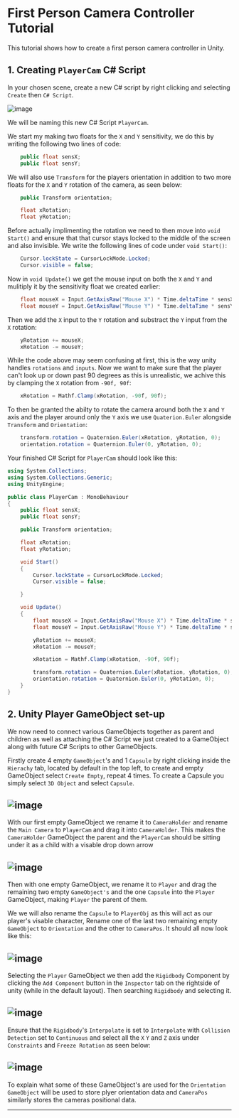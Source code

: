 # First Person Camera Controller Tutorial

This tutorial shows how to create a first person camera controller in Unity.

## 1. Creating `PlayerCam` C# Script

In your chosen scene, create a new C# script by right clicking and selecting `Create` then `C# Script`.

![image](https://github.com/august-anumba/First-Person-Camera-Controller-Tutorial/assets/146851823/370bb5c7-007c-40b0-b1c2-0bfe649d0440)

We will be naming this new C# Script `PlayerCam`.

We start my making two floats for the `X` and `Y` sensitivity, we do this by writing the following two lines of code:

```.cs
    public float sensX;
    public float sensY;
```
We will also use `Transform` for the players orientation in addition to two more floats for the `X` and `Y` rotation of the camera, as seen below:

```.cs
    public Transform orientation;

    float xRotation;
    float yRotation;
```
Before actually implimenting the rotation we need to then move into `void Start()` and ensure that that cursor stays locked to the middle of the screen and also invisible. We write the following lines of code under `void Start()`:

```.cs
    Cursor.lockState = CursorLockMode.Locked;
    Cursor.visible = false;
```
Now in `void Update()` we get the mouse input on both the `X` and `Y` and mulitiply it by the sensitivity float we created earlier:

```.cs
    float mouseX = Input.GetAxisRaw("Mouse X") * Time.deltaTime * sensX;
    float mouseY = Input.GetAxisRaw("Mouse Y") * Time.deltaTime * sensY;
```
Then we add the `X` input to the `Y` rotation and substract the `Y` input from the `X` rotation:

```.cs
    yRotation += mouseX;
    xRotation -= mouseY;
```
While the code above may seem confusing at first, this is the way unity handles `rotations` and `inputs`.
Now we want to make sure that the player can't look up or down past 90 degrees as this is unrealistic, we achive this by clamping the `X` rotation from `-90f, 90f`:

```.cs
    xRotation = Mathf.Clamp(xRotation, -90f, 90f);
```
To then be granted the abilty to rotate the camera around both the `X` and `Y` axis and the player around only the `Y` axis we use `Quaterion.Euler` alongside `Transform` and `Orientation`:

```.cs
    transform.rotation = Quaternion.Euler(xRotation, yRotation, 0);
    orientation.rotation = Quaternion.Euler(0, yRotation, 0);
```
Your finished C# Script for `PlayerCam` should look like this:

```.cs
using System.Collections;
using System.Collections.Generic;
using UnityEngine;

public class PlayerCam : MonoBehaviour
{
    public float sensX;
    public float sensY;

    public Transform orientation;

    float xRotation;
    float yRotation;

    void Start()
    {
        Cursor.lockState = CursorLockMode.Locked;
        Cursor.visible = false;

    }

    void Update()
    {
        float mouseX = Input.GetAxisRaw("Mouse X") * Time.deltaTime * sensX;
        float mouseY = Input.GetAxisRaw("Mouse Y") * Time.deltaTime * sensY;

        yRotation += mouseX;
        xRotation -= mouseY;

        xRotation = Mathf.Clamp(xRotation, -90f, 90f);

        transform.rotation = Quaternion.Euler(xRotation, yRotation, 0);
        orientation.rotation = Quaternion.Euler(0, yRotation, 0);
    }
}

```


## 2. Unity Player GameObject set-up

We now need to connect various GameObjects together as parent and children as well as attaching the C# Script we just created to a GameObject along with future C# Scripts to other GameObjects.

Firstly create 4 empty `GameObject`'s and 1 `Capsule` by right clicking inside the `Hierachy` tab, located by default in the top left, to create and empty GameObject select `Create Empty`, repeat 4 times. To create a Capsule you simply select `3D Object` and select `Capsule`.

![image](https://github.com/august-anumba/First-Person-Camera-Controller-Tutorial/assets/146851823/0f380093-f929-4f30-9684-0f051665505c)
-------------------------------

With our first empty GameObject we rename it to `CameraHolder` and rename the `Main Camera` to `PlayerCam` and drag it into `CameraHolder`. This makes the `CameraHolder` GameObject the parent and the `PlayerCam` should be sitting under it as a child with a visable drop down arrow

![image](https://github.com/august-anumba/First-Person-Camera-Controller-Tutorial/assets/146851823/dfab7d75-c9b9-4aa8-a364-22acca7a5bc0)
-------------------------------

Then with one empty GameObject, we rename it to `Player` and drag the remaining two empty `GameObject's` and the one `Capsule` into the `Player` GameObject, making `Player` the parent of them.

We we will also rename the `Capsule` to `PlayerObj` as this will act as our player's visable character, Rename one of the last two remaining empty `GameObject` to  `Orientation` and the other to `CameraPos`. It should all now look like this:

![image](https://github.com/august-anumba/First-Person-Camera-Controller-Tutorial/assets/146851823/892a7e91-1bdd-4560-86b3-955495e8f3f0)
-------------------------------

Selecting the `Player` GameObject we then add the `Rigidbody` Component by clicking the `Add Component` button in the `Inspector` tab on the rightside of unity (while in the default layout). Then searching `Rigidbody` and selecting it.

![image](https://github.com/august-anumba/First-Person-Camera-Controller-Tutorial/assets/146851823/1c7e353b-6d45-45da-95a8-681a72a9759d)
-------------------------------

Ensure that the `Rigidbody`'s `Interpolate` is set to `Interpolate` with `Collision Detection` set to `Continuous` and select all the `X` `Y` and `Z` axis under `Constraints` and `Freeze Rotation` as seen below:

![image](https://github.com/august-anumba/First-Person-Camera-Controller-Tutorial/assets/146851823/8a9a4e6f-07c0-4e91-9484-26b9534ce246)
-------------------------------

To explain what some of these GameObject's are used for the `Orientation` `GameObject` will be used to store plyer orientation data and `CameraPos` similarly stores the cameras positional data.

-------------------------------

```.cs

```
